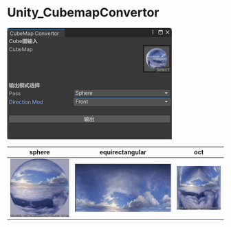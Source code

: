 # Unity_CubemapConvertor

![](images~/window.png)

| **sphere**              | **equirectangular**              | **oct**              |
|-------------------------|----------------------------------|----------------------|
| ![](images~/sphere.png) | ![](images~/equirectangular.png) | ![](images~/oct.png) |

